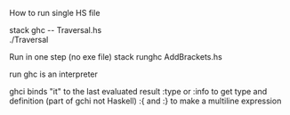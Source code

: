 How to run single HS file 

stack ghc -- Traversal.hs  
./Traversal   


Run in one step (no exe file)
stack runghc AddBrackets.hs

run ghc is an interpreter

ghci
    binds "it" to the last evaluated result 
    :type or :info to get type and definition (part of gchi not Haskell)
    :{ and :} to make a multiline expression